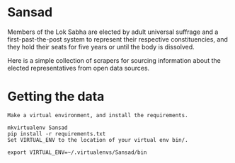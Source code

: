 # Sansad

Members of the Lok Sabha are elected by adult universal suffrage and a first-past-the-post system to represent their respective constituencies, and they hold their seats for five years or until the body is dissolved.

Here is a simple collection of scrapers for sourcing information about the elected representatives from open data sources.


# Getting the data
	Make a virtual environment, and install the requirements.

	mkvirtualenv Sansad
	pip install -r requirements.txt
	Set VIRTUAL_ENV to the location of your virtual env bin/.

	export VIRTUAL_ENV=~/.virtualenvs/Sansad/bin
